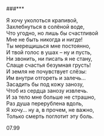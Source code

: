 ###\*\*\*

Я хочу уколоться крапивой,  
Захлебнуться в солёной воде,  
Что угодно, но лишь бы счастливой  
Мне не быть никогда и нигде!  
Ты мерещишься мне постоянно,  
И твой голос в ушах – ну и пусть,  
Ни звонить, ни писать я не стану,  
Слаще счастья безумная грусть!  
И земля не почувствует слёзы:  
Им внутри отгореть и залечь…  
Засадить бы под кожу занозу,  
Чтоб из сердца занозу извлечь.  
И за тело мне больше не страшно,  
Раз душа перерублена вдоль,  
Я хочу… ну а, в прочем, не важно,  
Только смерть поглотит эту боль.

07.99
